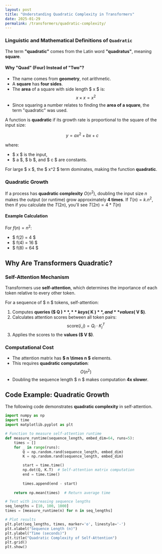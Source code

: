 ```yaml
---
layout: post
title: "Understanding Quadratic Complexity in Transformers"
date: 2025-01-29
permalink: /transformers/quadratic-complexity/
---
```


### Linguistic and Mathematical Definitions of `Quadratic`

The term **"quadratic"** comes from the Latin word **"quadratus"**, meaning **square**.

#### Why "Quad" (Four) Instead of "Two"?
- The name comes from **geometry**, not arithmetic.
- A **square** has **four sides**.
- The **area** of a square with side length $ x $ is:
  $$
  x \times x = x^2
  $$
- Since squaring a number relates to finding the **area of a square**, the term "quadratic" was used.

A function is **quadratic** if its growth rate is proportional to the square of the input size:

$$ y = ax^2 + bx + c $$

where:
- $ x $ is the input,
- $ a $, $ b $, and $ c $ are constants.

For large $ x $, the $ x^2 $ term dominates, making the function **quadratic**.

### Quadratic Growth
If a process has **quadratic complexity** $O(n^2)$, doubling the input size $n$ makes the output (or runtime) grow approximately **4 times**. If $T(n) = k. n ^ 2$, then if you calculate the $T(2n)$, you'll see $T(2n) = 4 * T(n)$

#### Example Calculation
For $f(n) = n^2$:
- $ f(2) = 4 $
- $ f(4) = 16 $
- $ f(8) = 64 $

## Why Are Transformers Quadratic?

### Self-Attention Mechanism
Transformers use **self-attention**, which determines the importance of each token relative to every other token.

For a sequence of $ n $ tokens, self-attention:
1. Computes **queries ($ Q $)**, **keys ($ K $)**, and **values ($ V $)**.
2. Calculates attention scores between all token pairs:
   $$ \text{score}(i, j) = Q_i \cdot K_j^T $$
3. Applies the scores to the **values ($ V $)**.

### Computational Cost
- The attention matrix has **$ n \times n $** elements.
- This requires **quadratic computation**: 
  $$ O(n^2) $$
- Doubling the sequence length $ n $ makes computation **4x slower**.

## Code Example: Quadratic Growth

The following code demonstrates **quadratic complexity** in self-attention.

```python
import numpy as np
import time
import matplotlib.pyplot as plt

# Function to measure self-attention runtime
def measure_runtime(sequence_length, embed_dim=64, runs=5):
    times = []
    for _ in range(runs):
        Q = np.random.rand(sequence_length, embed_dim)
        K = np.random.rand(sequence_length, embed_dim)

        start = time.time()
        np.dot(Q, K.T)  # Self-attention matrix computation
        end = time.time()
        
        times.append(end - start)
    
    return np.mean(times)  # Return average time

# Test with increasing sequence lengths
seq_lengths = [10, 100, 1000]
times = [measure_runtime(n) for n in seq_lengths]

# Plot results
plt.plot(seq_lengths, times, marker='o', linestyle='-')
plt.xlabel("Sequence Length (n)")
plt.ylabel("Time (seconds)")
plt.title("Quadratic Complexity of Self-Attention")
plt.grid()
plt.show()
```